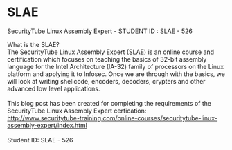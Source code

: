 SLAE
====

SecurityTube Linux Assembly Expert - STUDENT ID : SLAE - 526

What is the SLAE?<br>
The SecurityTube Linux Assembly Expert (SLAE) is an online course and certification which focuses on teaching the basics of 32-bit assembly language for the Intel Architecture (IA-32) family of processors on the Linux platform and applying it to Infosec. Once we are through with the basics, we will look at writing shellcode, encoders, decoders, crypters and other advanced low level applications.<br>
<br>
This blog post has been created for completing the requirements of the SecurityTube Linux Assembly Expert cerfication:<br>
http://www.securitytube-training.com/online-courses/securitytube-linux-assembly-expert/index.html
<br><br>
Student ID: SLAE - 526
